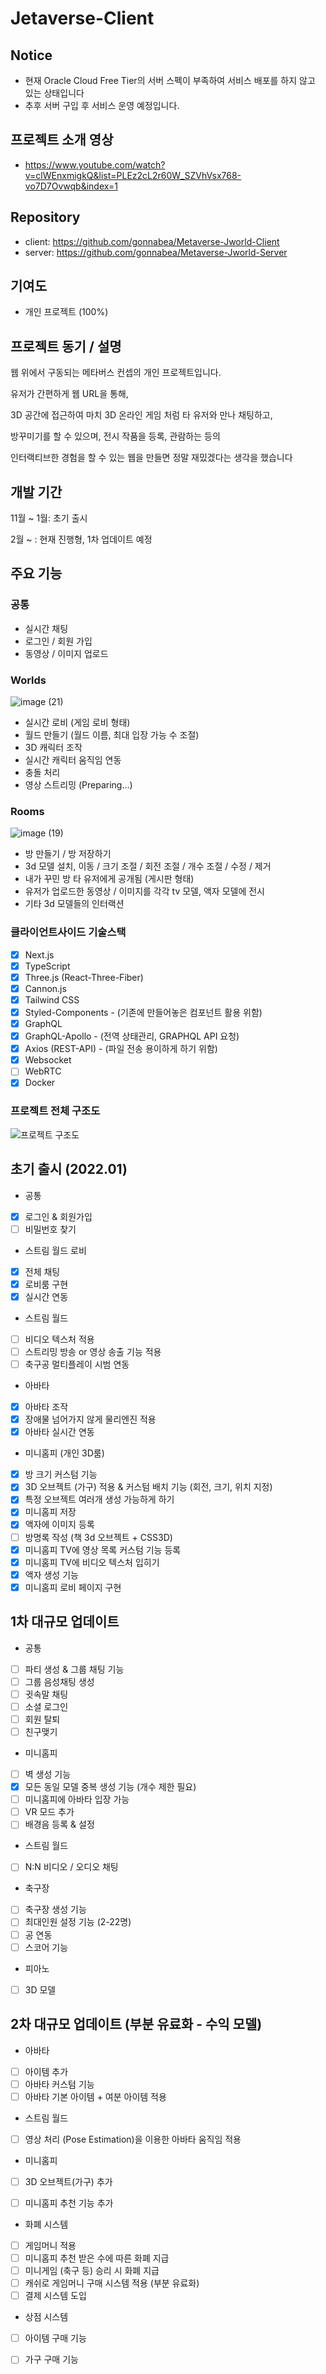 # Jetaverse-Client

## Notice
- 현재 Oracle Cloud Free Tier의 서버 스펙이 부족하여 서비스 배포를 하지 않고 있는 상태입니다
- 추후 서버 구입 후 서비스 운영 예정입니다.

## 프로젝트 소개 영상
- https://www.youtube.com/watch?v=clWEnxmigkQ&list=PLEz2cL2r60W_SZVhVsx768-vo7D7Ovwqb&index=1

## Repository

- client: https://github.com/gonnabea/Metaverse-Jworld-Client
- server: https://github.com/gonnabea/Metaverse-Jworld-Server

## 기여도
- 개인 프로젝트 (100%)

## 프로젝트 동기 / 설명

웹 위에서 구동되는 메타버스 컨셉의 개인 프로젝트입니다.

유저가 간편하게 웹 URL을 통해,

3D 공간에 접근하여 마치 3D 온라인 게임 처럼 타 유저와 만나 채팅하고, 

방꾸미기를 할 수 있으며, 전시 작품을 등록, 관람하는 등의

인터랙티브한 경험을 할 수 있는 웹을 만들면 정말 재밌겠다는 생각을 했습니다

## 개발 기간

11월 ~ 1월: 초기 출시

2월 ~ : 현재 진행형, 1차 업데이트 예정 

## 주요 기능

### 공통

- 실시간 채팅
- 로그인 / 회원 가입
- 동영상 / 이미지 업로드

### Worlds

![image (21)](https://user-images.githubusercontent.com/48288590/152674788-80c0eb62-e9de-4cfb-8d95-ec22b979be14.png)

- 실시간 로비 (게임 로비 형태)
- 월드 만들기 (월드 이름, 최대 입장 가능 수 조절)
- 3D 캐릭터 조작
- 실시간 캐릭터 움직임 연동
- 충돌 처리
- 영상 스트리밍 (Preparing...)

### Rooms

![image (19)](https://user-images.githubusercontent.com/48288590/152674099-b20bbb01-538f-4ba7-a981-f351a32652ff.png)

- 방 만들기 / 방 저장하기
- 3d 모델 설치, 이동 / 크기 조절 / 회전 조절 / 개수 조절 / 수정 / 제거
- 내가 꾸민 방 타 유저에게 공개됨 (게시판 형태)
- 유저가 업로드한 동영상 / 이미지를 각각 tv 모델, 액자 모델에 전시
- 기타 3d 모델들의 인터랙션

### 클라이언트사이드 기술스택

- [x] Next.js
- [x] TypeScript
- [x] Three.js (React-Three-Fiber)
- [x] Cannon.js
- [x] Tailwind CSS
- [x] Styled-Components - (기존에 만들어놓은 컴포넌트 활용 위함)
- [x] GraphQL
- [x] GraphQL-Apollo - (전역 상태관리, GRAPHQL API 요청)
- [x] Axios (REST-API) - (파일 전송 용이하게 하기 위함)
- [x] Websocket
- [ ] WebRTC
- [x] Docker

### 프로젝트 전체 구조도

![프로젝트 구조도](https://user-images.githubusercontent.com/48288590/152673864-e99996b6-8b69-4ecd-ae18-ec71142683f3.jpg)

## 초기 출시 (2022.01)

- 공통

- [x] 로그인 & 회원가입
- [ ] 비밀번호 찾기

- 스트림 월드 로비

- [x] 전체 채팅
- [x] 로비룸 구현
- [x] 실시간 연동

- 스트림 월드

- [ ] 비디오 텍스처 적용
- [ ] 스트리밍 방송 or 영상 송출 기능 적용
- [ ] 축구공 멀티플레이 시범 연동

- 아바타

- [x] 아바타 조작 
- [x] 장애물 넘어가지 않게 물리엔진 적용
- [x] 아바타 실시간 연동

- 미니홈피 (개인 3D룸)

- [x] 방 크기 커스텀 기능
- [x] 3D 오브젝트 (가구) 적용 & 커스텀 배치 기능 (회전, 크기, 위치 지정)
- [x] 특정 오브젝트 여러개 생성 가능하게 하기
- [x] 미니홈피 저장
- [x] 액자에 이미지 등록
- [ ] 방명록 작성 (책 3d 오브젝트 + CSS3D)
- [x] 미니홈피 TV에 영상 목록 커스텀 기능 등록
- [x] 미니홈피 TV에 비디오 텍스처 입히기
- [x] 액자 생성 기능
- [x] 미니홈피 로비 페이지 구현 

## 1차 대규모 업데이트

- 공통

- [ ] 파티 생성 & 그룹 채팅 기능
- [ ] 그룹 음성채팅 생성
- [ ] 귓속말 채팅
- [ ] 소셜 로그인
- [ ] 회원 탈퇴
- [ ] 친구맺기

- 미니홈피

- [ ] 벽 생성 기능
- [x] 모든 동일 모델 중복 생성 기능 (개수 제한 필요)
- [ ] 미니홈피에 아바타 입장 가능
- [ ] VR 모드 추가
- [ ] 배경음 등록 & 설정

- 스트림 월드

- [ ] N:N 비디오 / 오디오 채팅


- 축구장

- [ ] 축구장 생성 기능
- [ ] 최대인원 설정 기능 (2-22명)
- [ ] 공 연동
- [ ] 스코어 기능

- 피아노

- [ ] 3D 모델

## 2차 대규모 업데이트 (부분 유료화 - 수익 모델)

- 아바타

- [ ] 아이템 추가
- [ ] 아바타 커스텀 기능
- [ ] 아바타 기본 아이템 + 여분 아이템 적용

- 스트림 월드

- [ ] 영상 처리 (Pose Estimation)을 이용한 아바타 움직임 적용

- 미니홈피

- [ ] 3D 오브젝트(가구) 추가
- [ ] 미니홈피 추천 기능 추가


- 화폐 시스템

- [ ] 게임머니 적용
- [ ] 미니홈피 추천 받은 수에 따른 화폐 지급
- [ ] 미니게임 (축구 등) 승리 시 화폐 지급
- [ ] 캐쉬로 게임머니 구매 시스템 적용 (부분 유료화)
- [ ] 결제 시스템 도입

- 상점 시스템

- [ ] 아이템 구매 기능
- [ ] 가구 구매 기능


